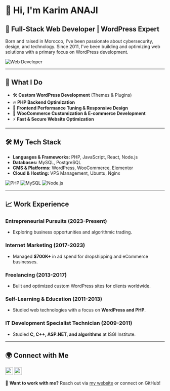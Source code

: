 # 👋 Hi, I'm Karim ANAJI

## 🚀 Full-Stack Web Developer | WordPress Expert

Born and raised in Morocco, I've been passionate about cybersecurity, design, and technology. Since 2011, I've been building and optimizing web solutions with a primary focus on WordPress development.

![Web Developer](https://www.freemoroccan.com/wp-content/uploads/2025/02/web_developer_morocco-4.png)

---

## 🔧 What I Do

- 🛠 **Custom WordPress Development** (Themes & Plugins)
- 🔥 **PHP Backend Optimization**
- 🎨 **Frontend Performance Tuning & Responsive Design**
- 🛒 **WooCommerce Customization & E-commerce Development**
- ⚡ **Fast & Secure Website Optimization**

---

## 🛠 My Tech Stack

- **Languages & Frameworks:** PHP, JavaScript, React, Node.js
- **Databases:** MySQL, PostgreSQL
- **CMS & Platforms:** WordPress, WooCommerce, Elementor
- **Cloud & Hosting:** VPS Management, Ubuntu, Nginx

![PHP](https://www.freemoroccan.com/wp-content/uploads/2025/02/php.png) ![MySQL](https://www.freemoroccan.com/wp-content/uploads/2025/02/mysql.png) ![Node.js](https://www.freemoroccan.com/wp-content/uploads/2025/02/node-js.png)

---

## 📈 Work Experience

### Entrepreneurial Pursuits (2023-Present)
- Exploring business opportunities and algorithmic trading.

### Internet Marketing (2017-2023)
- Managed **$700K+** in ad spend for dropshipping and eCommerce businesses.

### Freelancing (2013-2017)
- Built and optimized custom WordPress sites for clients worldwide.

### Self-Learning & Education (2011-2013)
- Studied web technologies with a focus on **WordPress and PHP**.

### IT Development Specialist Technician (2009-2011)
- Studied **C, C++, ASP.NET, and algorithms** at ISGI Institute.

---

## 🌍 Connect with Me

<a href="https://www.upwork.com/freelancers/~0128cc78600d4107c2" target="_blank"><img src="https://www.freemoroccan.com/wp-content/uploads/2025/02/upwork.svg" width="24"></a> 
<a href="https://www.linkedin.com/in/krimoon/" target="_blank"><img src="https://www.freemoroccan.com/wp-content/uploads/2025/02/linkedin-1.svg" width="24"></a> 

📩 **Want to work with me?** Reach out via [my website](https://www.freemoroccan.com/contact/) or connect on GitHub!

